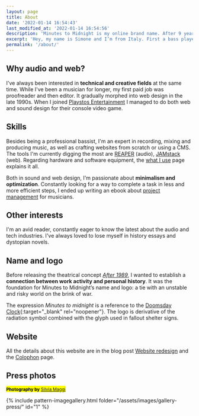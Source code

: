 ```yaml
---
layout: page
title: About
date: '2022-01-14 16:54:43'
last_modified_at: '2022-01-14 16:54:56'
description: 'Minutes to Midnight is my online brand name. After 9 years in the UK, I’m currently freelancing in Milan (Italy). I’ve been keeping a blog since 2002. Find everything through the archive.'
excerpt: 'Hey, my name is Simone and I’m from Italy. First a bass player and editor, I later became a full-stack web and sound designer. Minutes to Midnight is my online brand name. After 9 years in the UK, I’m currently freelancing in Milan. I’ve been keeping a <a href="/blog/">blog</a> since 2002. Check out my <a href="/work/">audio and web work</a>, or find everything through the <a href="/archive/">archive</a>.'
permalink: '/about/'
---
```

## Why audio and web?

I've always been interested in **technical and creative fields** at the same time. While I've been a musician for longer, my first paid job was proofreader and then editor. It gradually morphed into web design in the late 1990s. When I joined [Playstos Entertainment](/work/sound-design/console-game-ruff-trigger/) I managed to do both web and sound design for their console video game.

## Skills

Besides being a professional bassist, I'm an expert in recording, mixing and producing music, as well as crafting websites from scratch or using a CMS. The tools I'm currently digging the most are [REAPER](http://reaper.fm/) (audio), [JAMstack](https://jamstack.org/) (web). Regarding hardware and software equipment, the [what I use](/uses/) page explains it all.

Both in sound and web design, I'm passionate about **minimalism and optimization**. Constantly looking for a way to complete a task in less and more efficient steps, I ended up writing an ebook about [project management](/work/project-management/) for musicians.

## Other interests

I'm an avid reader, constantly eager to know the latest about the audio and tech industries. I've always loved to lose myself in history essays and dystopian novels.

## Name and logo

Before releasing the theatrical concept [_After 1989_](/work/original-music-productions/after-1989/), I wanted to establish a **connection between work activity and personal history**. It was the foundation for Minutes to Midnight’s name and logo: a tie with an unstable and risky world on the brink of war.

The expression _Minutes to midnight_ is a reference to the [Doomsday Clock](https://en.wikipedia.org/wiki/Doomsday_Clock){:target="_blank" rel="noopener"}. The logo is derivative of the radiation symbol combined with the glyph used in fallout shelter signs.

## Website

All the details about this website are in the blog post [Website redesign](/blog/website-redesign/) and the [Colophon](/colophon/) page.

## Press photos

<p><mark class="m2m-highlight small"><small class="px-3"><strong>Photography by</strong> <a href="https://silviamaggidesign.com">Silvia Maggi</a></small></mark></p>

{% include pattern-imagegallery.html folder="/assets/images/gallery-press/" id="1" %}